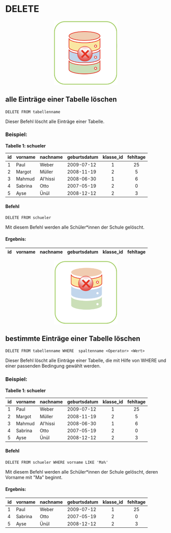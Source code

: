 # DELETE

<center><img src="../images/Drop.png" width="200px"></center>

## alle Einträge einer Tabelle löschen
```
DELETE FROM tabellenname
```
Dieser Befehl löscht alle Einträge einer Tabelle.

### Beispiel:

**Tabelle 1: schueler**

|id| vorname   | nachname | geburtsdatum | klasse_id | fehltage |
|--|--------   | -------- | ------------ | :-------: |:-:|
|1 | Paul      | Weber    | 2009-07-12   |     1     |25|
|2 | Margot    | Müller   | 2008-11-19   |     2     |5|
|3 | Mahmud    | Al'hissi | 2008-06-30   |     1     |6|
|4 | Sabrina   |  Otto    | 2007-05-19   |     2     |0|
|5 | Ayse      | Ünül     | 2008-12-12   |     2     |3|

#### Befehl

<a class="runSqlVerine" href="https://sulkar.github.io/SQLverine/" target="_blank"><i class="fa fa-2x fa-arrow-right" ></i></a>
```
DELETE FROM schueler
```

Mit diesem Befehl werden alle Schüler*innen der Schule gelöscht.

#### Ergebnis:

|id| vorname   | nachname | geburtsdatum | klasse_id | fehltage |
|--|--------   | -------- | ------------ | :-------: |:-:|

<center><img src="../images/Delete.png" width="200px"></center>

## bestimmte Einträge einer Tabelle löschen
```
DELETE FROM tabellenname WHERE  spaltenname <Operator> <Wert>
```
Dieser Befehl löscht alle Einträge einer Tabelle, die mit Hilfe von WHERE und einer passenden Bedingung gewählt werden. 

### Beispiel:

**Tabelle 1: schueler**

|id| vorname   | nachname | geburtsdatum | klasse_id | fehltage |
|--|--------   | -------- | ------------ | :-------: |:-:|
|1 | Paul      | Weber    | 2009-07-12   |     1     |25|
|2 | Margot    | Müller   | 2008-11-19   |     2     |5|
|3 | Mahmud    | Al'hissi | 2008-06-30   |     1     |6|
|4 | Sabrina   |  Otto    | 2007-05-19   |     2     |0|
|5 | Ayse      | Ünül     | 2008-12-12   |     2     |3|

#### Befehl

<a class="runSqlVerine" href="https://sulkar.github.io/SQLverine/" target="_blank"><i class="fa fa-2x fa-arrow-right" ></i></a>
```
DELETE FROM schueler WHERE vorname LIKE 'Ma%'
```

Mit diesem Befehl werden alle Schüler*innen der Schule gelöscht, deren Vorname mit "Ma" beginnt.

#### Ergebnis:

|id| vorname   | nachname | geburtsdatum | klasse_id | fehltage |
|--|--------   | -------- | ------------ | :-------: |:-:|
|1 | Paul      | Weber    | 2009-07-12   |     1     |25|
|4 | Sabrina   |  Otto    | 2007-05-19   |     2     |0|
|5 | Ayse      | Ünül     | 2008-12-12   |     2     |3|
